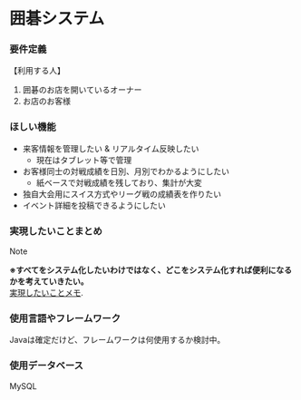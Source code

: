 # 囲碁システム

### 要件定義
【利用する人】 
1. 囲碁のお店を開いているオーナー
2. お店のお客様

### ほしい機能
* 来客情報を管理したい & リアルタイム反映したい
  * 現在はタブレット等で管理
* お客様同士の対戦成績を日別、月別でわかるようにしたい
  * 紙ベースで対戦成績を残しており、集計が大変  
* 独自大会用にスイス方式やリーグ戦の成績表を作りたい
* イベント詳細を投稿できるようにしたい

### 実現したいことまとめ  
> [!NOTE]
> **※すべてをシステム化したいわけではなく、どこをシステム化すれば便利になるかを考えていきたい。**  
> [実現したいことメモ](https://github.com/favopg/igo_system/wiki).  

### 使用言語やフレームワーク
Javaは確定だけど、フレームワークは何使用するか検討中。

### 使用データベース
MySQL
